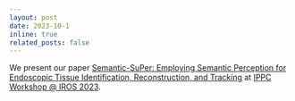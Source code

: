 ```yaml
---
layout: post
date: 2023-10-1
inline: true
related_posts: false
---
```


We present our paper [Semantic-SuPer: Employing Semantic Perception for Endoscopic Tissue
Identification, Reconstruction, and Tracking](https://ippc-iros23.github.io/papers/lin.pdf) at [IPPC Workshop @ IROS 2023](https://ippc-iros23.github.io/).
